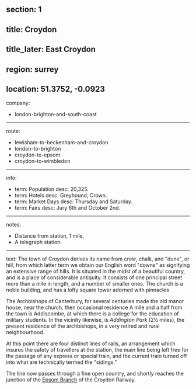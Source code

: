 section: 1
----
title: Croydon
----
title_later: East Croydon
----
region: surrey
----
location: 51.3752, -0.0923
----
company:
- london-brighton-and-south-coast
----
route:
- lewisham-to-beckenham-and-croydon
- london-to-brighton
- croydon-to-epsom
- croydon-to-wimbledon
----
info:
- term: Population
  desc: 20,325.
- term: Hotels
  desc: Greyhound, Crown.
- term: Market Days
  desc: Thursday and Saturday.
- term: Fairs
  desc: Jury 6th and October 2nd.
----
notes:
- Distance from station, 1 mile,
- A telegraph station.
----
text: The town of Croydon derives its name from *croie*, chalk, and "dune", or hill, from which latter term we obtain our English word "downs" as signifying an extensive range of hills. It is situated in the midst of a beautiful country, and is a place of considerable antiquity. It consists of one principal street more than a mile in length, and a number of smaller ones. The church is a noble building, and has a lofty square tower adorned with pinnacles

The Archbishops of Canterbury, for several centuries made the old manor house, near the church, then occasional residence A mile and a half from the town is Addiscombe, at which there is a college for the education of military students. In the vicinity likewise, is *Addington Park* (2½ miles), the present residence of the archbishops, in a very retired and rural neighbourhood.

At this point there are four distinct lines of rails, an arrangement which insures the safety of travellers at the station, the main line being left free for the passage of any express or special train, and the current train turned off into what are technically termed the "sidings."

The line now passes through a fine open country, and shortly reaches the junction of the [Epsom Branch](/routes/croydon-to-epsom) of the Croydon Railway.

